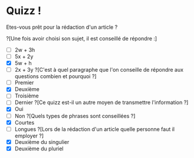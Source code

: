 # Quizz !

Etes-vous prêt pour la rédaction d'un article ? 

?[Une fois avoir choisi son sujet, il est conseillé de répondre :]
-[ ] 2w + 3h
-[ ] 5x + 2y
-[x] 5w + h
-[ ] 2x + 3y
?[C'est à quel paragraphe que l'on conseille de répondre aux questions combien et pourquoi ?]
-[ ] Premier
-[x] Deuxième
-[ ] Troisième
-[ ] Dernier
?[Ce quizz est-il un autre moyen de transmettre l'information ?]
-[x] Oui
-[ ] Non
?[Quels types de phrases sont conseillées ?]
-[x] Courtes
-[ ] Longues
?[Lors de la rédaction d'un article quelle personne faut il employer ?]
-[x] Deuxième du singulier
-[x] Deuxième du pluriel
